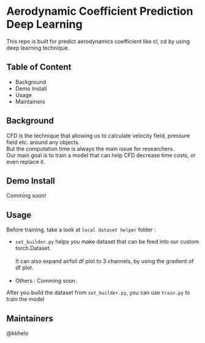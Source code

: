 Aerodynamic Coefficient Prediction Deep Learning
===============

This repo is built for predict aerodynamics coefficient like cl, cd by using deep learning technique.

Table of Content
-----------------
* Background
* Demo Install
* Usage
* Maintainers

Background
----------

CFD is the technique that allowing us to calculate velocity field, pressure field etc. around any objects. <br>
But the computation time is always the main issue for researchers. <br>
Our main goal is to train a model that can help CFD decrease time costs, or even replace it.

Demo Install
-----------

Comming soon!

Usage
------------

Before training, take a look at `local dataset helper` folder :
* `set_builder.py` helps you make dataset that can be feed into our custom torch.Dataset.<br>  
  It can also expand airfoil df plot to 3 channels, by using the gradient of df plot.<br><br>
* Others :  Comming soon.<br>

After you build the dataset from `set_builder.py`, you can use `train.py` to train the model 

Maintainers
---------
@kkhelo <br>


